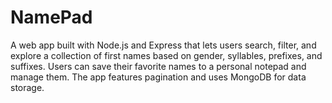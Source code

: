 # NamePad
A web app built with Node.js and Express that lets users search, filter, and explore a collection of first names based on gender, syllables, prefixes, and suffixes. Users can save their favorite names to a personal notepad and manage them. The app features pagination and uses MongoDB for data storage.
